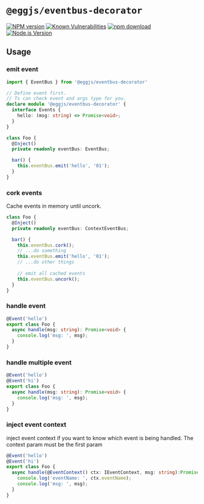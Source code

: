 # `@eggjs/eventbus-decorator`

[![NPM version][npm-image]][npm-url]
[![Known Vulnerabilities][snyk-image]][snyk-url]
[![npm download][download-image]][download-url]
[![Node.js Version](https://img.shields.io/node/v/@eggjs/eventbus-decorator.svg?style=flat)](https://nodejs.org/en/download/)

[npm-image]: https://img.shields.io/npm/v/@eggjs/eventbus-decorator.svg?style=flat-square
[npm-url]: https://npmjs.org/package/@eggjs/eventbus-decorator
[snyk-image]: https://snyk.io/test/npm/@eggjs/eventbus-decorator/badge.svg?style=flat-square
[snyk-url]: https://snyk.io/test/npm/@eggjs/eventbus-decorator
[download-image]: https://img.shields.io/npm/dm/@eggjs/eventbus-decorator.svg?style=flat-square
[download-url]: https://npmjs.org/package/@eggjs/eventbus-decorator

## Usage

### emit event

```ts
import { EventBus } from '@eggjs/eventbus-decorator'

// Define event first.
// Ts can check event and args type for you.
declare module '@eggjs/eventbus-decorator' {
  interface Events {
    hello: (msg: string) => Promise<void>;
  }
}

class Foo {
  @Inject()
  private readonly eventBus: EventBus;

  bar() {
    this.eventBus.emit('hello', '01');
  }
}
```

### cork events

Cache events in memory until uncork.

```ts
class Foo {
  @Inject()
  private readonly eventBus: ContextEventBus;

  bar() {
    this.eventBus.cork();
    // ...do something
    this.eventBus.emit('hello', '01');
    // ...do other things
    
    // emit all cached events
    this.eventBus.uncork();
  }
}
```

### handle event

```ts
@Event('hello')
export class Foo {
  async handle(msg: string): Promise<void> {
    console.log('msg: ', msg);
  }
}
```

### handle multiple event
```ts
@Event('hello')
@Event('hi')
export class Foo {
  async handle(msg: string): Promise<void> {
    console.log('msg: ', msg);
  }
}
```

### inject event context 
inject event context  if you want to know which event is being handled.
The context param must be the first param

```ts
@Event('hello')
@Event('hi')
export class Foo {
  async handle(@EventContext() ctx: IEventContext, msg: string):Promise<void> {
    console.log('eventName: ', ctx.eventName);
    console.log('msg: ', msg);
  }
}
```
